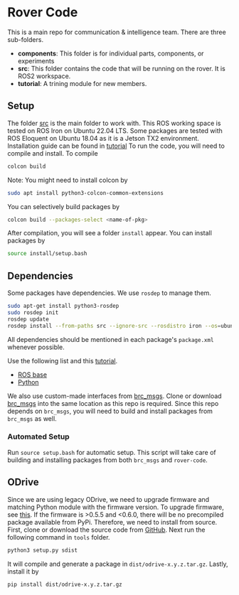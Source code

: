 # Rover Code

This is a main repo for communication & intelligence team. There are three sub-folders.

<ul>
    <li> <b>components</b>: This folder is for individual parts, components, or experiments
    <li> <b>src</b>: This folder contains the code that will be running on the rover. It is ROS2 workspace. 
    <li> <b>tutorial</b>: A trining module for new members.
</ul>

## Setup

The folder [src](./src/) is the main folder to work with.
This ROS working space is tested on ROS Iron on Ubuntu 22.04 LTS.
Some packages are tested with ROS Eloquent on Ubuntu 18.04 as it is a Jetson TX2 environment. 
Installation guide can be found in [tutorial](./tutorial/)
To run the code, you will need to compile and install.
To compile

```bash
colcon build
```

Note: You might need to install colcon by

```bash
sudo apt install python3-colcon-common-extensions
```

You can selectively build packages by

```bash
colcon build --packages-select <name-of-pkg>
```

After compilation, you will see a folder `install` appear.
You can install packages by

```bash
source install/setup.bash
```

## Dependencies

Some packages have dependencies.
We use `rosdep` to manage them.

```bash
sudo apt-get install python3-rosdep
sudo rosdep init
rosdep update
rosdep install --from-paths src --ignore-src --rosdistro iron --os=ubuntu:jammy
```

All dependencies should be mentioned in each package's `package.xml` whenever possible.

Use the following list and this [tutorial](https://docs.ros.org/en/iron/Tutorials/Intermediate/Rosdep.html).

- [ROS base](https://github.com/ros/rosdistro/blob/master/rosdep/base.yaml)
- [Python](https://github.com/ros/rosdistro/blob/master/rosdep/python.yaml)

We also use custom-made interfaces from [brc_msgs](https://github.com/boilerrobotics/brc_msgs).
Clone or download [brc_msgs](https://github.com/boilerrobotics/brc_msgs) into the same location as this repo is required.
Since this repo depends on `brc_msgs`, you will need to build and install packages from `brc_msgs` as well.

### Automated Setup

Run `source setup.bash` for automatic setup.
This script will take care of building and installing packages from both `brc_msgs` and `rover-code`.

## ODrive

Since we are using legacy ODrive, we need to upgrade firmware and matching Python module with the firmware version.
To upgrade firmware, see [this](./components/odrive/README.md).
If the firmware is >0.5.5 and <0.6.0, there will be no precompiled package available from PyPi.
Therefore, we need to install from source.
First, clone or download the source code from [GitHub](https://github.com/odriverobotics/ODrive/tags).
Next run the following command in `tools` folder.

```bash
python3 setup.py sdist
```

It will compile and generate a package in `dist/odrive-x.y.z.tar.gz`.
Lastly, install it by

```bash
pip install dist/odrive-x.y.z.tar.gz
```
